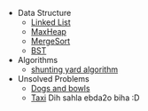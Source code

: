 - Data Structure
  - [Linked List](dataStructureAndAlgorithms/linkList)
  - [MaxHeap](dataStructureAndAlgorithms/maxHeap)
  - [MergeSort](dataStructureAndAlgorithms/MergeSort)
  - [BST](dataStructureAndAlgorithms/BST)
- Algorithms
  - [shunting yard algorithm](dataStructureAndAlgorithms/shuntingYardAlgorithm)
- Unsolved Problems
  - [Dogs and bowls](http://codeforces.com/gym/100944/problem/D?locale=en)
  - [Taxi](http://codeforces.com/problemset/problem/158/B) Dih sahla ebda2o biha :D

